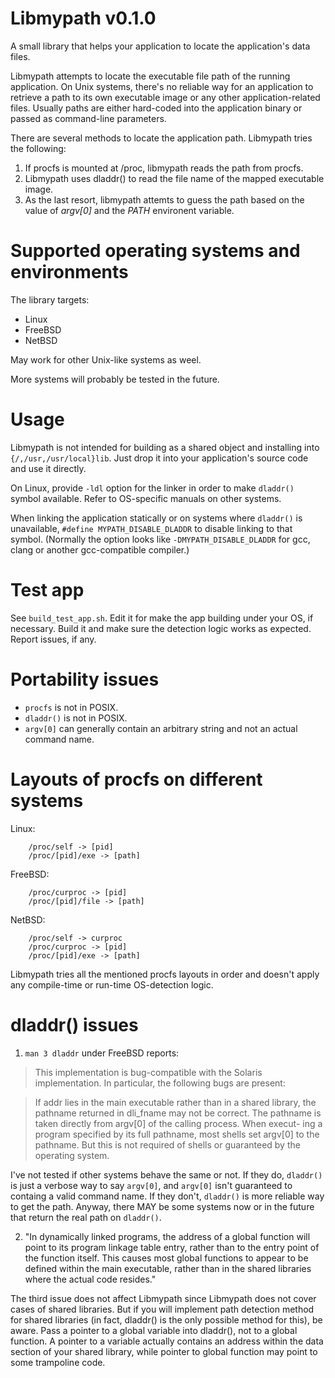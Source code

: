 # Libmypath v0.1.0

A small library that helps your application to locate the application's data files.

Libmypath attempts to locate the executable file path of the running application. On Unix systems, there's no reliable way for an application to retrieve a path to its own executable image or any other application-related files. Usually paths are either hard-coded into the application binary or passed as command-line parameters.

There are several methods to locate the application path. Libmypath tries the following:

1. If procfs is mounted at /proc, libmypath reads the path from procfs.
2. Libmypath uses dladdr() to read the file name of the mapped executable image.
3. As the last resort, libmypath attemts to guess the path based on the value of *argv\[0\]* and the *PATH* environent variable.

# Supported operating systems and environments

The library targets:

* Linux
* FreeBSD
* NetBSD

May work for other Unix-like systems as weel.

More systems will probably be tested in the future.

# Usage

Libmypath is not intended for building as a shared object and installing into `{/,/usr,/usr/local}lib`. Just drop it into your application's source code and use it directly.

On Linux, provide `-ldl` option for the linker in order to make `dladdr()` symbol available. Refer to OS-specific manuals on other systems.

When linking the application statically or on systems where `dladdr()` is unavailable, `#define MYPATH_DISABLE_DLADDR` to disable linking to that symbol. (Normally the option looks like `-DMYPATH_DISABLE_DLADDR` for gcc, clang or another gcc-compatible compiler.)

# Test app

See `build_test_app.sh`. Edit it for make the app building under your OS, if necessary. Build it and make sure the detection logic works as expected. Report issues, if any.

# Portability issues

* `procfs` is not in POSIX.
* `dladdr()` is not in POSIX.
* `argv[0]` can generally contain an arbitrary string and not an actual command name.

# Layouts of procfs on different systems

Linux:

```
    /proc/self -> [pid]
    /proc/[pid]/exe -> [path]
```

FreeBSD:

```
    /proc/curproc -> [pid]
    /proc/[pid]/file -> [path]
```

NetBSD:

```
    /proc/self -> curproc
    /proc/curproc -> [pid]
    /proc/[pid]/exe -> [path]
```

Libmypath tries all the mentioned procfs layouts in order and doesn't apply any compile-time or run-time OS-detection logic.

# dladdr() issues

1. `man 3 dladdr` under FreeBSD reports:

> This implementation is bug-compatible with the Solaris implementation.
> In particular, the following bugs are present:

> If addr lies in the main executable rather than in a shared library,
> the pathname returned in dli_fname may not be correct.  The pathname
> is taken directly from argv\[0\] of the calling process.  When execut-
> ing a program specified by its full pathname, most shells set argv\[0\]
> to the pathname.  But this is not required of shells or guaranteed by
> the operating system.

I've not tested if other systems behave the same or not. If they do, `dladdr()` is just a verbose way to say `argv[0]`, and `argv[0]` isn't guaranteed to containg a valid command name. If they don't, `dladdr()` is more reliable way to get the path. Anyway, there MAY be some systems now or in the future that return the real path on `dladdr()`.

2. "In dynamically linked programs, the address of a global function will point to its program linkage table entry, rather than to the entry point of the function itself. This causes most global functions to appear to be defined within the main executable, rather than in the shared libraries where the actual code resides."

The third issue does not affect Libmypath since Libmypath does not cover cases of shared libraries. But if you will implement path detection method for shared libraries (in fact, dladdr() is the only possible method for this), be aware. Pass a pointer to a global variable into dladdr(), not to a global function. A pointer to a variable actually contains an address within the data section of your shared library, while pointer to global function may point to some trampoline code.

